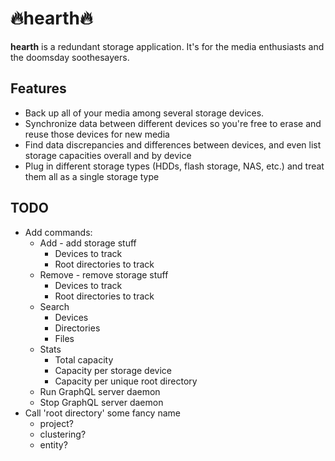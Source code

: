 # 🔥hearth🔥

**hearth** is a redundant storage application. It's for the media enthusiasts and the doomsday soothesayers.

## Features

* Back up all of your media among several storage devices.
* Synchronize data between different devices so you're free to erase and reuse those devices for new media
* Find data discrepancies and differences between devices, and even list storage capacities overall and by device
* Plug in different storage types (HDDs, flash storage, NAS, etc.) and treat them all as a single storage type

## TODO

* Add commands:
  * Add - add storage stuff
    * Devices to track
    * Root directories to track
  * Remove - remove storage stuff
    * Devices to track
    * Root directories to track
  * Search
    * Devices
    * Directories
    * Files
  * Stats
    * Total capacity
    * Capacity per storage device
    * Capacity per unique root directory
  * Run GraphQL server daemon
  * Stop GraphQL server daemon
* Call 'root directory' some fancy name
  * project?
  * clustering?
  * entity?